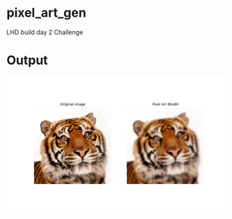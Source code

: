 # pixel_art_gen
LHD build day 2 Challenge 

# Output 


![tiger](https://github.com/snehal0308/pixel_art_gen/blob/main/temp.png)
